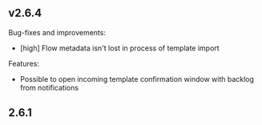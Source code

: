 
## v2.6.4

Bug-fixes and improvements:

- [high] Flow metadata isn't lost in process of template import

Features:

- Possible to open incoming template confirmation window with backlog from notifications

## 2.6.1


